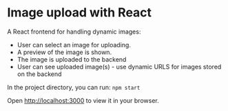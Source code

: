# Image upload with React

A React frontend for handling dynamic images:
* User can select an image for uploading.
* A preview of the image is shown.
* The image is uploaded to the backend
* User can see uploaded image(s) - use dynamic URLS for images stored on the backend 

In the project directory, you can run:
`npm start`

Open [http://localhost:3000](http://localhost:3000) to view it in your browser.
